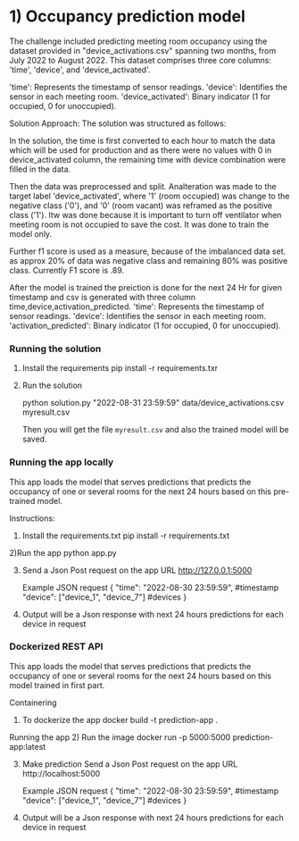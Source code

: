 

# 1) Occupancy prediction model

The challenge included predicting meeting room occupancy using the dataset provided in "device_activations.csv" spanning two months, from July 2022 to August 2022. This dataset comprises three core columns: 'time', 'device', and 'device_activated'.

'time': Represents the timestamp of sensor readings.
'device': Identifies the sensor in each meeting room.
'device_activated': Binary indicator (1 for occupied, 0 for unoccupied).

Solution Approach:
The solution was structured as follows:

In the solution, the time is first converted to each hour to match the data which will be used for production and as there were no values with 0 in device_activated column, the remaining time with device combination were filled in the data.

Then the data was preprocessed and split. Analteration was made to the target label 'device_activated', where '1' (room occupied) was change to the negative class ('0'), and '0' (room vacant) was reframed as the positive class ('1'). Itw was done because it is important to turn off ventilator when meeting room is not occupied to save the cost. It was done to train the model only.

Further f1 score is used as a measure, because of the imbalanced data set. as approx 20% of data was negative class and remaining 80% was positive class. Currently F1 score is .89.

After the model is trained the preiction is done for the next 24 Hr for given timestamp and csv is generated with three column time,device,activation_predicted.
'time': Represents the timestamp of sensor readings.
'device': Identifies the sensor in each meeting room.
'activation_predicted': Binary indicator (1 for occupied, 0 for unoccupied).

### Running the solution 

1) Install the requirements
   pip install -r requirements.txr

2) Run the solution

    python solution.py "2022-08-31 23:59:59" data/device_activations.csv myresult.csv

    Then you will get the file `myresult.csv` and also the trained model will be saved.
	

### Running the app locally

This app loads the model that serves predictions that predicts the occupancy of one or several 
rooms for the next 24 hours based on this pre-trained model.

Instructions:
1) Install the requirements.txt
 pip install -r requirements.txt

2)Run the app
  python app.py

3) Send a Json Post request on the app URL
   http://127.0.0.1:5000

    Example JSON request
    {
    "time": "2022-08-30 23:59:59",       #timestamp
    "device": ["device_1", "device_7"]   #devices
    }

4) Output will be a Json response with next 24 hours predictions for each device in request


### Dockerized REST API

This app loads the model that serves predictions that predicts the occupancy of one or several 
rooms for the next 24 hours based on this model trained in first part.


Containering
1) To dockerize the app
   docker build -t prediction-app .
   
Running the app
2) Run the image 
   docker run -p 5000:5000 prediction-app:latest

3) Make prediction
   Send a Json Post request on the app URL
   http://localhost:5000

    Example JSON request
    {
    "time": "2022-08-30 23:59:59",       #timestamp
    "device": ["device_1", "device_7"]   #devices
    }

5) Output will be a Json response with next 24 hours predictions for each device in request
